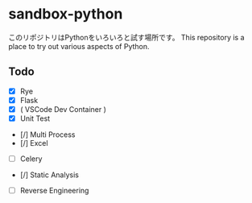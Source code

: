 # sandbox-python

このリポジトリはPythonをいろいろと試す場所です。
This repository is a place to try out various aspects of Python.

## Todo
- [x] Rye
- [x] Flask
- [x] ( VSCode Dev Container )
- [x] Unit Test
- [/] Multi Process
- [/] Excel 
- [ ] Celery
- [/] Static Analysis
- [ ] Reverse Engineering
